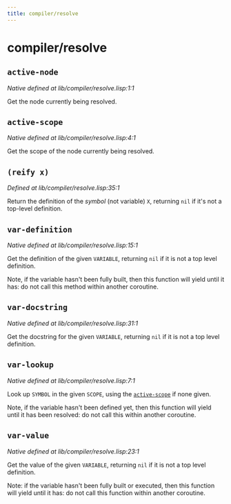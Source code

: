 ```yaml
---
title: compiler/resolve
---
```

# compiler/resolve
## `active-node`
*Native defined at lib/compiler/resolve.lisp:1:1*

Get the node currently being resolved.

## `active-scope`
*Native defined at lib/compiler/resolve.lisp:4:1*

Get the scope of the node currently being resolved.

## `(reify x)`
*Defined at lib/compiler/resolve.lisp:35:1*

Return the definition of the _symbol_ (not variable) `X`, returning
`nil` if it's not a top-level definition.

## `var-definition`
*Native defined at lib/compiler/resolve.lisp:15:1*

Get the definition of the given `VARIABLE`, returning `nil` if it is
not a top level definition.

Note, if the variable hasn't been fully built, then this function
will yield until it has: do not call this method within another
coroutine.

## `var-docstring`
*Native defined at lib/compiler/resolve.lisp:31:1*

Get the docstring for the given `VARIABLE`, returning `nil` if it is
not a top level definition.

## `var-lookup`
*Native defined at lib/compiler/resolve.lisp:7:1*

Look up `SYMBOL` in the given `SCOPE`, using the [`active-scope`](lib.compiler.resolve.md#active-scope) if none
given.

Note, if the variable hasn't been defined yet, then this function
will yield until it has been resolved: do not call this within
another coroutine.

## `var-value`
*Native defined at lib/compiler/resolve.lisp:23:1*

Get the value of the given `VARIABLE`, returning `nil` if it is not a top
level definition.

Note: if the variable hasn't been fully built or executed, then this
function will yield until it has: do not call this function within
another coroutine.

